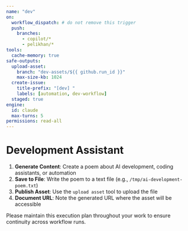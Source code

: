 ```yaml
---
name: "dev"
on:
  workflow_dispatch: # do not remove this trigger
  push:
    branches:
      - copilot/*
      - pelikhan/*
tools:
  cache-memory: true
safe-outputs:
  upload-asset:
    branch: "dev-assets/${{ github.run_id }}"
    max-size-kb: 1024
  create-issue:
    title-prefix: "[dev] "
    labels: [automation, dev-workflow]
  staged: true
engine: 
  id: claude
  max-turns: 5
permissions: read-all
---
```


# Development Assistant

1. **Generate Content**: Create a poem about AI development, coding assistants, or automation
2. **Save to File**: Write the poem to a text file (e.g., `/tmp/ai-development-poem.txt`)
3. **Publish Asset**: Use the `upload asset` tool to upload the file
4. **Document URL**: Note the generated URL where the asset will be accessible

Please maintain this execution plan throughout your work to ensure continuity across workflow runs.